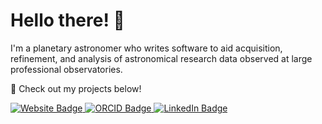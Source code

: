 # Hello there! 👋

I'm a planetary astronomer who writes software to aid acquisition, refinement, and analysis of astronomical research data observed at large professional observatories. 

🔭 Check out my projects below! 

<div id="badges">
  <a href="https://tomseccull.com">
    <img src="https://img.shields.io/badge/tomseccull.com-gold?style=just-the-message&logo=wordpress&logoColor=black" alt="Website Badge">
  </a>
  <a href="https://orcid.org/0000-0001-5605-1702">
    <img src="https://img.shields.io/badge/ORCID-green?style=just-the-message&logo=orcid&logoColor=white" alt="ORCID Badge">
  </a>
  <a href="https://www.linkedin.com/in/tom-seccull-49572123b">
    <img src="https://img.shields.io/badge/LinkedIn-blue?style=just-the-message&logo=linkedin&logoColor=white" alt="LinkedIn Badge"/>
  </a>
</div>
